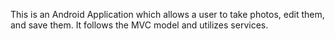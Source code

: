 This is an Android Application which allows a user to take photos, edit them, and save them. It follows the MVC model and utilizes services.

